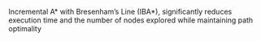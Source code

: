 Incremental A* with Bresenham’s Line (IBA*), significantly reduces execution time and the number of nodes explored while maintaining path optimality
